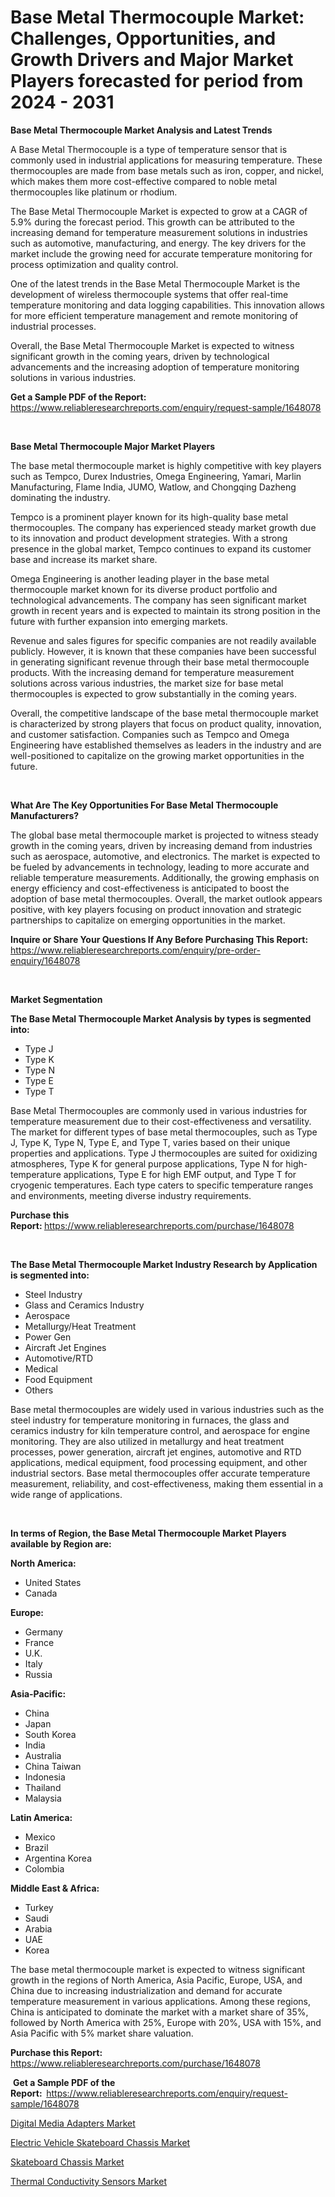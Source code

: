 <p><h1>Base Metal Thermocouple Market: Challenges, Opportunities, and Growth Drivers and Major Market Players forecasted for period from 2024 - 2031</h1></p><p><strong>Base Metal Thermocouple Market Analysis and Latest Trends</strong></p>
<p><p>A Base Metal Thermocouple is a type of temperature sensor that is commonly used in industrial applications for measuring temperature. These thermocouples are made from base metals such as iron, copper, and nickel, which makes them more cost-effective compared to noble metal thermocouples like platinum or rhodium.</p><p>The Base Metal Thermocouple Market is expected to grow at a CAGR of 5.9% during the forecast period. This growth can be attributed to the increasing demand for temperature measurement solutions in industries such as automotive, manufacturing, and energy. The key drivers for the market include the growing need for accurate temperature monitoring for process optimization and quality control.</p><p>One of the latest trends in the Base Metal Thermocouple Market is the development of wireless thermocouple systems that offer real-time temperature monitoring and data logging capabilities. This innovation allows for more efficient temperature management and remote monitoring of industrial processes.</p><p>Overall, the Base Metal Thermocouple Market is expected to witness significant growth in the coming years, driven by technological advancements and the increasing adoption of temperature monitoring solutions in various industries.</p></p>
<p><strong>Get a Sample PDF of the Report:&nbsp;</strong> <a href="https://www.reliableresearchreports.com/enquiry/request-sample/1648078">https://www.reliableresearchreports.com/enquiry/request-sample/1648078</a></p>
<p>&nbsp;</p>
<p><strong>Base Metal Thermocouple Major Market Players</strong></p>
<p><p>The base metal thermocouple market is highly competitive with key players such as Tempco, Durex Industries, Omega Engineering, Yamari, Marlin Manufacturing, Flame India, JUMO, Watlow, and Chongqing Dazheng dominating the industry.</p><p>Tempco is a prominent player known for its high-quality base metal thermocouples. The company has experienced steady market growth due to its innovation and product development strategies. With a strong presence in the global market, Tempco continues to expand its customer base and increase its market share.</p><p>Omega Engineering is another leading player in the base metal thermocouple market known for its diverse product portfolio and technological advancements. The company has seen significant market growth in recent years and is expected to maintain its strong position in the future with further expansion into emerging markets.</p><p>Revenue and sales figures for specific companies are not readily available publicly. However, it is known that these companies have been successful in generating significant revenue through their base metal thermocouple products. With the increasing demand for temperature measurement solutions across various industries, the market size for base metal thermocouples is expected to grow substantially in the coming years.</p><p>Overall, the competitive landscape of the base metal thermocouple market is characterized by strong players that focus on product quality, innovation, and customer satisfaction. Companies such as Tempco and Omega Engineering have established themselves as leaders in the industry and are well-positioned to capitalize on the growing market opportunities in the future.</p></p>
<p>&nbsp;</p>
<p><strong>What Are The Key Opportunities For Base Metal Thermocouple Manufacturers?</strong></p>
<p><p>The global base metal thermocouple market is projected to witness steady growth in the coming years, driven by increasing demand from industries such as aerospace, automotive, and electronics. The market is expected to be fueled by advancements in technology, leading to more accurate and reliable temperature measurements. Additionally, the growing emphasis on energy efficiency and cost-effectiveness is anticipated to boost the adoption of base metal thermocouples. Overall, the market outlook appears positive, with key players focusing on product innovation and strategic partnerships to capitalize on emerging opportunities in the market.</p></p>
<p><strong>Inquire or Share Your Questions If Any Before Purchasing This Report:</strong> <a href="https://www.reliableresearchreports.com/enquiry/pre-order-enquiry/1648078">https://www.reliableresearchreports.com/enquiry/pre-order-enquiry/1648078</a></p>
<p>&nbsp;</p>
<p><strong>Market Segmentation</strong></p>
<p><strong>The Base Metal Thermocouple Market Analysis by types is segmented into:</strong></p>
<p><ul><li>Type J</li><li>Type K</li><li>Type N</li><li>Type E</li><li>Type T</li></ul></p>
<p><p>Base Metal Thermocouples are commonly used in various industries for temperature measurement due to their cost-effectiveness and versatility. The market for different types of base metal thermocouples, such as Type J, Type K, Type N, Type E, and Type T, varies based on their unique properties and applications. Type J thermocouples are suited for oxidizing atmospheres, Type K for general purpose applications, Type N for high-temperature applications, Type E for high EMF output, and Type T for cryogenic temperatures. Each type caters to specific temperature ranges and environments, meeting diverse industry requirements.</p></p>
<p><strong>Purchase this Report:&nbsp;</strong><a href="https://www.reliableresearchreports.com/purchase/1648078">https://www.reliableresearchreports.com/purchase/1648078</a></p>
<p>&nbsp;</p>
<p><strong>The Base Metal Thermocouple Market Industry Research by Application is segmented into:</strong></p>
<p><ul><li>Steel Industry</li><li>Glass and Ceramics Industry</li><li>Aerospace</li><li>Metallurgy/Heat Treatment</li><li>Power Gen</li><li>Aircraft Jet Engines</li><li>Automotive/RTD</li><li>Medical</li><li>Food Equipment</li><li>Others</li></ul></p>
<p><p>Base metal thermocouples are widely used in various industries such as the steel industry for temperature monitoring in furnaces, the glass and ceramics industry for kiln temperature control, and aerospace for engine monitoring. They are also utilized in metallurgy and heat treatment processes, power generation, aircraft jet engines, automotive and RTD applications, medical equipment, food processing equipment, and other industrial sectors. Base metal thermocouples offer accurate temperature measurement, reliability, and cost-effectiveness, making them essential in a wide range of applications.</p></p>
<p>&nbsp;</p>
<p><strong>In terms of Region, the Base Metal Thermocouple Market Players available by Region are:</strong></p>
<p>
    <p> <strong> North America: </strong>
        <ul>
            <li>United States</li>
            <li>Canada</li>
        </ul>
        </p> 
    <p> <strong> Europe: </strong>
        <ul>
            <li>Germany</li>
            <li>France</li>
            <li>U.K.</li>
            <li>Italy</li>
            <li>Russia</li>
        </ul>
        </p> 
    <p> <strong> Asia-Pacific: </strong>
        <ul>
            <li>China</li>
            <li>Japan</li>
            <li>South Korea</li>
            <li>India</li>
            <li>Australia</li>
            <li>China Taiwan</li>
            <li>Indonesia</li>
            <li>Thailand</li>
            <li>Malaysia</li>
        </ul>
        </p> 
    <p> <strong> Latin America: </strong>
        <ul>
            <li>Mexico</li>
            <li>Brazil</li>
            <li>Argentina Korea</li>
            <li>Colombia</li>
        </ul>
        </p> 
    <p> <strong> Middle East & Africa: </strong>
        <ul>
            <li>Turkey</li>
            <li>Saudi</li>
            <li>Arabia</li>
            <li>UAE</li>
            <li>Korea</li>
        </ul>
    </p>
    </p>
<p><p>The base metal thermocouple market is expected to witness significant growth in the regions of North America, Asia Pacific, Europe, USA, and China due to increasing industrialization and demand for accurate temperature measurement in various applications. Among these regions, China is anticipated to dominate the market with a market share of 35%, followed by North America with 25%, Europe with 20%, USA with 15%, and Asia Pacific with 5% market share valuation.</p></p>
<p><strong>Purchase this Report: </strong><a href="https://www.reliableresearchreports.com/purchase/1648078">https://www.reliableresearchreports.com/purchase/1648078</a></p>
<p>&nbsp;<strong>Get a Sample PDF of the Report:&nbsp;&nbsp;</strong><a href="https://www.reliableresearchreports.com/enquiry/request-sample/1648078">https://www.reliableresearchreports.com/enquiry/request-sample/1648078</a></p>
<p><strong></strong></p>
<p><p><a href="https://github.com/pjcfca/Market-Research-Report-List-2/blob/main/digital-media-adapters-market.md">Digital Media Adapters Market</a></p><p><a href="https://issuu.com/reportprime-2/docs/electric-vehicle-skateboard-chassis-market-size-20">Electric Vehicle Skateboard Chassis Market</a></p><p><a href="https://issuu.com/reportprime-2/docs/skateboard-chassis-market-size-2030.pptx">Skateboard Chassis Market</a></p><p><a href="https://github.com/wusalecollins540tpqoz/Market-Research-Report-List-1/blob/main/thermal-conductivity-sensors-market.md">Thermal Conductivity Sensors Market</a></p></p>